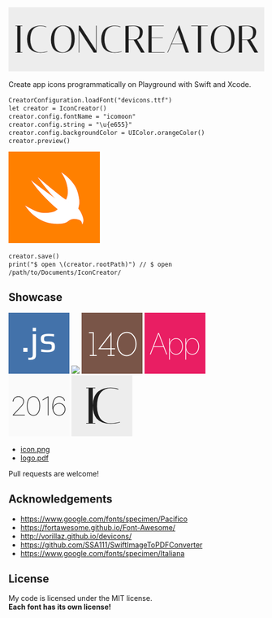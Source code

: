 ![](/logo.png)

Create app icons programmatically on Playground with Swift and Xcode.

```
CreatorConfiguration.loadFont("devicons.ttf")
let creator = IconCreator()
creator.config.fontName = "icomoon"
creator.config.string = "\u{e655}"
creator.config.backgroundColor = UIColor.orangeColor()
creator.preview()
```

![](/swift.png)

```
creator.save()
print("$ open \(creator.rootPath)") // $ open /path/to/Documents/IconCreator/
```
## Showcase

[![](/showcase/jsanywhere.png)](http://javascriptanywhere.net/)
[![](http://edhita.bornneet.com/assets/logo.png)](http://edhita.bornneet.com/)
[![](/showcase/140note.png)](http://www.140note.com/)
[![](https://raw.githubusercontent.com/tnantoka/AppBoard/master/AppBoard/Assets.xcassets/AppIcon.appiconset/icon120.png)](https://github.com/tnantoka/AppBoard)
[![](/showcase/remaining.png)](http://remaining.bornneet.com/)
[![](/showcase/iconcreator.png)](/showcase/iconcreator.png)

- [icon.png](/icon.png)
- [logo.pdf](/logo.pdf)

Pull requests are welcome!

## Acknowledgements

- https://www.google.com/fonts/specimen/Pacifico
- https://fortawesome.github.io/Font-Awesome/
- http://vorillaz.github.io/devicons/
- https://github.com/SSA111/SwiftImageToPDFConverter
- https://www.google.com/fonts/specimen/Italiana

## License

My code is licensed under the MIT license.  
**Each font has its own license!**

